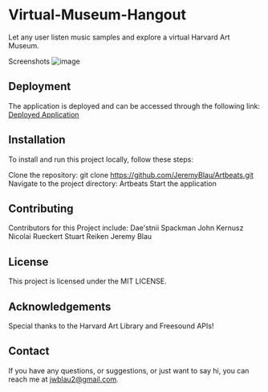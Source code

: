 # Virtual-Museum-Hangout
Let any user listen music samples and explore a virtual Harvard Art Museum.

Screenshots
![image](https://github.com/JeremyBlau/ArtBeats/assets/134236414/ff956d19-42a5-4a81-bce2-2f97fc2e0c00)

## Deployment
The application is deployed and can be accessed through the following link: [Deployed Application](https://jeremyblau.github.io/ArtBeats/)

## Installation
To install and run this project locally, follow these steps:

Clone the repository: git clone https://github.com/JeremyBlau/Artbeats.git
Navigate to the project directory: Artbeats
Start the application

## Contributing
Contributors for this Project include:
  Dae'stnii Spackman
  John Kernusz
  Nicolai Rueckert
  Stuart Reiken
  Jeremy Blau

## License
This project is licensed under the MIT LICENSE.

## Acknowledgements
Special thanks to the Harvard Art Library and Freesound APIs!

## Contact
If you have any questions, or suggestions, or just want to say hi, you can reach me at jwblau2@gmail.com.
